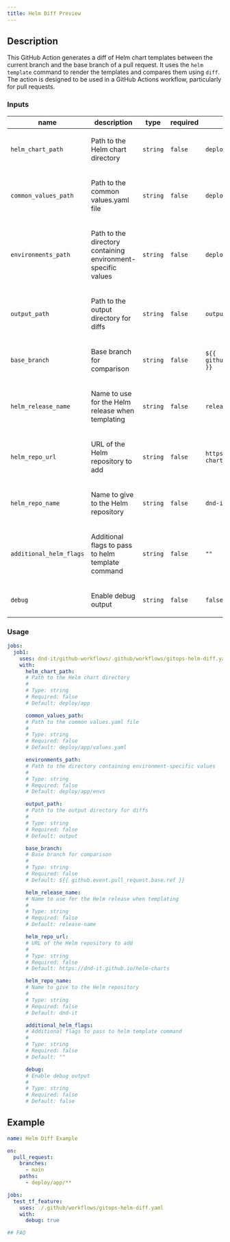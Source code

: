 ```yaml
---
title: Helm Diff Preview
---
```


## Description

This GitHub Action generates a diff of Helm chart templates between the current branch and the base branch of a pull request. It uses the `helm template` command to render the templates and compares them using `diff`. The action is designed to be used in a GitHub Actions workflow, particularly for pull requests.

<!-- action-docs-inputs source=".github/workflows/gitops-helm-diff.yaml" -->
### Inputs

| name | description | type | required | default |
| --- | --- | --- | --- | --- |
| `helm_chart_path` | <p>Path to the Helm chart directory</p> | `string` | `false` | `deploy/app` |
| `common_values_path` | <p>Path to the common values.yaml file</p> | `string` | `false` | `deploy/app/values.yaml` |
| `environments_path` | <p>Path to the directory containing environment-specific values</p> | `string` | `false` | `deploy/app/envs` |
| `output_path` | <p>Path to the output directory for diffs</p> | `string` | `false` | `output` |
| `base_branch` | <p>Base branch for comparison</p> | `string` | `false` | `${{ github.event.pull_request.base.ref }}` |
| `helm_release_name` | <p>Name to use for the Helm release when templating</p> | `string` | `false` | `release-name` |
| `helm_repo_url` | <p>URL of the Helm repository to add</p> | `string` | `false` | `https://dnd-it.github.io/helm-charts` |
| `helm_repo_name` | <p>Name to give to the Helm repository</p> | `string` | `false` | `dnd-it` |
| `additional_helm_flags` | <p>Additional flags to pass to helm template command</p> | `string` | `false` | `""` |
| `debug` | <p>Enable debug output</p> | `string` | `false` | `false` |
<!-- action-docs-inputs source=".github/workflows/gitops-helm-diff.yaml" -->

<!-- action-docs-outputs source=".github/workflows/gitops-helm-diff.yaml" -->

<!-- action-docs-outputs source=".github/workflows/gitops-helm-diff.yaml" -->

<!-- action-docs-usage source=".github/workflows/gitops-helm-diff.yaml" project="dnd-it/github-workflows/.github/workflows/gitops-helm-diff.yaml" version="v2" -->
### Usage

```yaml
jobs:
  job1:
    uses: dnd-it/github-workflows/.github/workflows/gitops-helm-diff.yaml@v2
    with:
      helm_chart_path:
      # Path to the Helm chart directory
      #
      # Type: string
      # Required: false
      # Default: deploy/app

      common_values_path:
      # Path to the common values.yaml file
      #
      # Type: string
      # Required: false
      # Default: deploy/app/values.yaml

      environments_path:
      # Path to the directory containing environment-specific values
      #
      # Type: string
      # Required: false
      # Default: deploy/app/envs

      output_path:
      # Path to the output directory for diffs
      #
      # Type: string
      # Required: false
      # Default: output

      base_branch:
      # Base branch for comparison
      #
      # Type: string
      # Required: false
      # Default: ${{ github.event.pull_request.base.ref }}

      helm_release_name:
      # Name to use for the Helm release when templating
      #
      # Type: string
      # Required: false
      # Default: release-name

      helm_repo_url:
      # URL of the Helm repository to add
      #
      # Type: string
      # Required: false
      # Default: https://dnd-it.github.io/helm-charts

      helm_repo_name:
      # Name to give to the Helm repository
      #
      # Type: string
      # Required: false
      # Default: dnd-it

      additional_helm_flags:
      # Additional flags to pass to helm template command
      #
      # Type: string
      # Required: false
      # Default: ""

      debug:
      # Enable debug output
      #
      # Type: string
      # Required: false
      # Default: false
```
<!-- action-docs-usage source=".github/workflows/gitops-helm-diff.yaml" project="dnd-it/github-workflows/.github/workflows/gitops-helm-diff.yaml" version="v2" -->

## Example

```yaml
name: Helm Diff Example

on:
  pull_request:
    branches:
      - main
    paths:
      - deploy/app/**

jobs:
  test_tf_feature:
    uses: ./.github/workflows/gitops-helm-diff.yaml
    with:
      debug: true

## FAQ


